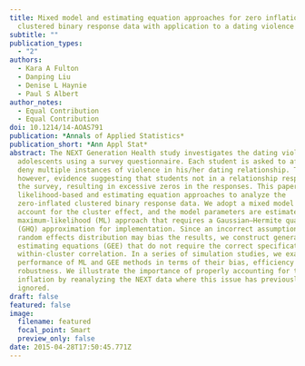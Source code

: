 ```yaml
---
title: Mixed model and estimating equation approaches for zero inflation in
  clustered binary response data with application to a dating violence study
subtitle: ""
publication_types:
  - "2"
authors:
  - Kara A Fulton
  - Danping Liu
  - Denise L Haynie
  - Paul S Albert
author_notes:
  - Equal Contribution
  - Equal Contribution
doi: 10.1214/14-AOAS791
publication: *Annals of Applied Statistics*
publication_short: *Ann Appl Stat*
abstract: The NEXT Generation Health study investigates the dating violence of
  adolescents using a survey questionnaire. Each student is asked to affirm or
  deny multiple instances of violence in his/her dating relationship. There is,
  however, evidence suggesting that students not in a relationship responded to
  the survey, resulting in excessive zeros in the responses. This paper proposes
  likelihood-based and estimating equation approaches to analyze the
  zero-inflated clustered binary response data. We adopt a mixed model method to
  account for the cluster effect, and the model parameters are estimated using a
  maximum-likelihood (ML) approach that requires a Gaussian–Hermite quadrature
  (GHQ) approximation for implementation. Since an incorrect assumption on the
  random effects distribution may bias the results, we construct generalized
  estimating equations (GEE) that do not require the correct specification of
  within-cluster correlation. In a series of simulation studies, we examine the
  performance of ML and GEE methods in terms of their bias, efficiency and
  robustness. We illustrate the importance of properly accounting for this zero
  inflation by reanalyzing the NEXT data where this issue has previously been
  ignored.
draft: false
featured: false
image:
  filename: featured
  focal_point: Smart
  preview_only: false
date: 2015-04-28T17:50:45.771Z
---
```

